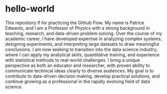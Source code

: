 # hello-world
This repository if for practicing the Github Flow.
My name is Patrice Edwards, and I am a Professor of Physics with a strong background in teaching, research, and data-driven problem solving. Over the course of my academic career, I have developed expertise in analyzing complex systems, designing experiments, and interpreting large datasets to draw meaningful conclusions. I am now seeking to transition into the data science industry, where I can apply my analytical skills, quantitative training, and experience with statistical methods to real-world challenges. I bring a unique perspective as both an educator and researcher, with proven ability to communicate technical ideas clearly to diverse audiences. My goal is to contribute to data-driven decision making, develop practical solutions, and continue growing as a professional in the rapidly evolving field of data science.
